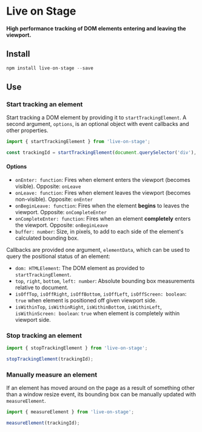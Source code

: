 # Live on Stage

#### High performance tracking of DOM elements entering and leaving the viewport.

## Install

```js
npm install live-on-stage --save
```

## Use

### Start tracking an element

Start tracking a DOM element by providing it to `startTrackingElement`. A second argument, `options`, is an optional object with event callbacks and other properties.

```js
import { startTrackingElement } from 'live-on-stage';

const trackingId = startTrackingElement(document.querySelector('div'), options);
```

#### Options

- `onEnter: function`: Fires when element enters the viewport (becomes visible). Opposite: `onLeave`
- `onLeave: function`: Fires when element leaves the viewport (becomes non-visible). Opposite: `onEnter`
- `onBeginLeave: function`: Fires when the element **begins** to leaves the viewport. Opposite: `onCompleteEnter`
- `onCompleteEnter: function`: Fires when an element **completely** enters the viewport. Opposite: `onBeginLeave`
- `buffer: number`: Size, in pixels, to add to each side of the element's calculated bounding box.

Callbacks are provided one argument, `elementData`, which can be used to query the positional status of an element:

- `dom: HTMLElement`: The DOM element as provided to `startTrackingElement`.
- `top`, `right`, `bottom`, `left: number`: Absolute bounding box measurements relative to document.
- `isOffTop`, `isOffRight`, `isOffBottom`, `isOffLeft`, `isOffScreen: boolean`: `true` when element is positioned off given viewport side.
- `isWithinTop`, `isWithinRight`, `isWithinBottom`, `isWithinLeft`, `isWithinScreen: boolean`: `true` when element is completely within viewport side.

### Stop tracking an element

```js
import { stopTrackingElement } from 'live-on-stage';

stopTrackingElement(trackingId);
```

### Manually measure an element

If an element has moved around on the page as a result of something other than a window resize event, its bounding box can be manually updated with `measureElement`.

```js
import { measureElement } from 'live-on-stage';

measureElement(trackingId);
```

